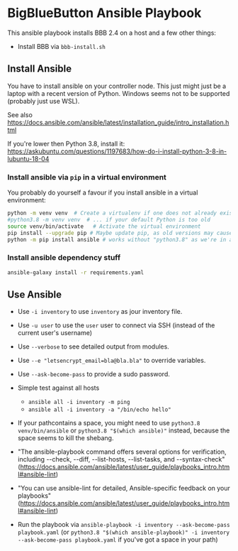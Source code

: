 # BigBlueButton Ansible Playbook

This ansible playbook installs BBB 2.4 on a host and a few other things:

* Install BBB via `bbb-install.sh`

## Install Ansible

You have to install ansible on your controller node. This just might just be a laptop with a recent version of Python. Windows seems not to be supported (probably just use WSL).

See also <https://docs.ansible.com/ansible/latest/installation_guide/intro_installation.html>

If you're lower then Python 3.8, install it: <https://askubuntu.com/questions/1197683/how-do-i-install-python-3-8-in-lubuntu-18-04>

### Install ansible via `pip` in a virtual environment

You probably do yourself a favour if you install ansible in a virtual environment:

```sh
python -m venv venv  # Create a virtualenv if one does not already exist
#python3.8 -m venv venv  # ... if your default Python is too old
source venv/bin/activate   # Activate the virtual environment
pip install --upgrade pip # Maybe update pip, as old versions may cause errors
python -m pip install ansible # works without "python3.8" as we're in a venv
```

### Install ansible dependency stuff

```sh
ansible-galaxy install -r requirements.yaml
```

## Use Ansible

* Use `-i inventory` to use `inventory` as jour inventory file.
* Use `-u user` to use the `user` user to connect via SSH (instead of the current user's username)
* Use `--verbose` to see detailed output from modules.
* Use `--e "letsencrypt_email=bla@bla.bla"` to override variables.
* Use `--ask-become-pass` to provide a sudo password.

* Simple test against all hosts
  * `ansible all -i inventory -m ping`
  * `ansible all -i inventory -a "/bin/echo hello"`

* If your pathcontains a space, you might need to use `python3.8 venv/bin/ansible` or `python3.8 "$(which ansible)"` instead, because the space seems to kill the shebang.

* "The ansible-playbook command offers several options for verification, including --check, --diff, --list-hosts, --list-tasks, and --syntax-check" (<https://docs.ansible.com/ansible/latest/user_guide/playbooks_intro.html#ansible-lint>)
* "You can use ansible-lint for detailed, Ansible-specific feedback on your playbooks" (<https://docs.ansible.com/ansible/latest/user_guide/playbooks_intro.html#ansible-lint>)
* Run the playbook via `ansible-playbook -i inventory --ask-become-pass playbook.yaml` (or `python3.8 "$(which ansible-playbook)" -i inventory --ask-become-pass playbook.yaml` if you've got a space in your path)
